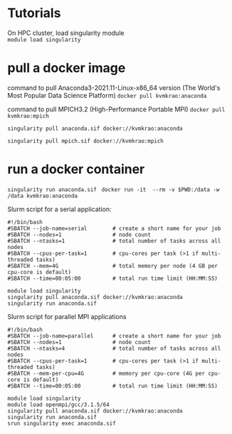 # Tutorials

On HPC cluster, load singularity module 
\
`module load singularity `

# pull a docker image 

command to pull Anaconda3-2021.11-Linux-x86_64 version (The World's Most Popular Data Science Platform)
`docker pull kvmkrao:anaconda` 

command to pull MPICH3.2 (High-Performance Portable MPI)
`docker pull kvmkrao:mpich`


`singularity pull anaconda.sif docker://kvmkrao:anaconda `


`singularity pull mpich.sif docker://kvmkrao:mpich `
 


# run a docker container
`singularity run anaconda.sif `
`docker run -it  --rm -v $PWD:/data -w /data kvmkrao:anaconda `

Slurm script for a serial application:
```
#!/bin/bash
#SBATCH --job-name=serial        # create a short name for your job
#SBATCH --nodes=1                # node count
#SBATCH --ntasks=1               # total number of tasks across all nodes
#SBATCH --cpus-per-task=1        # cpu-cores per task (>1 if multi-threaded tasks)
#SBATCH --mem=4G                 # total memory per node (4 GB per cpu-core is default)
#SBATCH --time=00:05:00          # total run time limit (HH:MM:SS)

module load singularity
singularity pull anaconda.sif docker://kvmkrao:anaconda
singularity run anaconda.sif
```

Slurm script for parallel MPI applications 
```
#!/bin/bash
#SBATCH --job-name=parallel      # create a short name for your job
#SBATCH --nodes=1                # node count
#SBATCH --ntasks=4               # total number of tasks across all nodes
#SBATCH --cpus-per-task=1        # cpu-cores per task (>1 if multi-threaded tasks)
#SBATCH --mem-per-cpu=4G         # memory per cpu-core (4G per cpu-core is default)
#SBATCH --time=00:05:00          # total run time limit (HH:MM:SS)

module load singularity
module load openmpi/gcc/3.1.5/64
singularity pull anaconda.sif docker://kvmkrao:anaconda
singularity run anaconda.sif
srun singularity exec anaconda.sif
```
